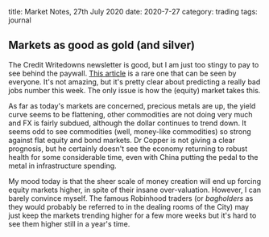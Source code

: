 title: Market Notes, 27th July 2020
date: 2020-7-27
category: trading
tags: journal


## Markets as good as gold (and silver)

The Credit Writedowns newsletter is good, but I am just too stingy to pay to see behind the paywall.
[This article](https://pro.creditwritedowns.com/p/political-impasse-over-jobless-claims?token=eyJ1c2VyX2lkIjoxMTAyMDI1LCJwb3N0X2lkIjo3Mjg5MzEsIl8iOiJxUnE2VSIsImlhdCI6MTU5NTg0MzY3NCwiZXhwIjoxNTk1ODQ3Mjc0LCJpc3MiOiJwdWItMjEzNCIsInN1YiI6InBvc3QtcmVhY3Rpb24ifQ.050CQlaSBIjqK0KE0z28dHZ5Cx_1ZDvJakItWqiwErc) is a rare one that can be seen by everyone.
It's not amazing, but it's pretty clear about predicting a really bad jobs number this week.
The only issue is how the (equity) market takes this.

As far as today's markets are concerned, precious metals are up, the yield curve seems to be flattening, other commodities are not doing very much and FX is fairly subdued, although the dollar continues to trend down.
It seems odd to see commodities (well, money-like commodities) so strong against flat equity and bond markets.
Dr Copper is not giving a clear prognosis, but he certainly doesn't see the economy returning to robust health for some considerable time, even with China putting the pedal to the metal in infrastructure spending.

My mood today is that the sheer scale of money creation will end up forcing equity markets higher, 
in spite of their insane over-valuation. However, I can barely convince myself. 
The famous Robinhood traders (or *bagholders* as they would probably be referred to in the dealing rooms of the City) may just keep the markets trending higher for a few more weeks but it's hard to see them higher still in a year's time.

